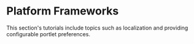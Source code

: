 # Platform Frameworks [](id=platform-frameworks-lp-6-2-develop-tutorial)

This section's tutorials include topics such as localization and providing
configurable portlet preferences.

<!-- TODO write a better introduction to this section. Jim -->
